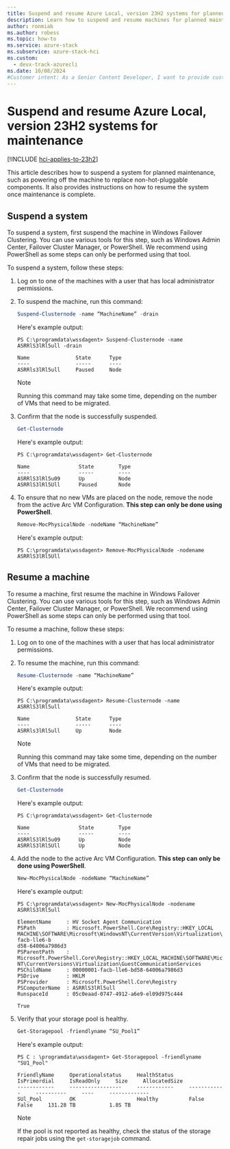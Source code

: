 ```yaml
---
title: Suspend and resume Azure Local, version 23H2 systems for planned maintenance operations
description: Learn how to suspend and resume machines for planned maintenance operations.
author: ronmiab
ms.author: robess
ms.topic: how-to
ms.service: azure-stack
ms.subservice: azure-stack-hci
ms.custom:
  - devx-track-azurecli
ms.date: 10/08/2024
#Customer intent: As a Senior Content Developer, I want to provide customers with content and steps to help them successfully suspend and resume their systems for planned maintenance.
---
```


# Suspend and resume Azure Local, version 23H2 systems for maintenance

[!INCLUDE [hci-applies-to-23h2](../../hci/includes/hci-applies-to-23h2.md)]

This article describes how to suspend a system for planned maintenance, such as powering off the machine to replace non-hot-pluggable components. It also provides instructions on how to resume the system once maintenance is complete. 

## Suspend a system

To suspend a system, first suspend the machine in Windows Failover Clustering. You can use various tools for this step, such as Windows Admin Center, Failover Cluster Manager, or PowerShell. We recommend using PowerShell as some steps can only be performed using that tool.

To suspend a system, follow these steps:

1. Log on to one of the machines with a user that has local administrator permissions.
1. To suspend the machine, run this command:

    ```powershell
    Suspend-Clusternode -name “MachineName” -drain
    ```

    Here's example output:

    ```console
    PS C:\programdata\wssdagent> Suspend-Clusternode -name ASRRlS3lRl5ull -drain

    Name               State      Type
    ----               -----      ----
    ASRRls3lRl5ull     Paused     Node
    ```

    > [!NOTE]
    > Running this command may take some time, depending on the number of VMs that need to be migrated.

1. Confirm that the node is successfully suspended.

    ```powershell
    Get-Clusternode
    ```

    Here's example output:

    ```console
    PS C:\programdata\wssdagent> Get-Clusternode

    Name                State        Type
    ----                -----        ----
    ASRRlS3lRl5u09      Up           Node
    ASRRlS3lRl5Ull      Paused       Node
    ```

1. To ensure that no new VMs are placed on the node, remove the node from the active Arc VM Configuration. **This step can only be done using PowerShell**.

    ```powershell
    Remove-MocPhysicalNode -nodeName “MachineName”
    ```

    Here's example output:

    ```console
    PS C:\programdata\wssdagent> Remove-MocPhysicalNode -nodename ASRRlS3lRl5Ull
    ```

## Resume a machine

To resume a machine, first resume the machine in Windows Failover Clustering. You can use various tools for this step, such as Windows Admin Center, Failover Cluster Manager, or PowerShell. We recommend using PowerShell as some steps can only be performed using that tool.

To resume a machine, follow these steps:

1. Log on to one of the machines with a user that has local administrator permissions.
1. To resume the machine, run this command:

    ```powershell
    Resume-Clusternode -name “MachineName” 
    ```

    Here's example output:

    ```console
    PS C:\programdata\wssdagent> Resume-Clusternode -name ASRRlS3lRl5ull

    Name               State      Type
    ----               -----      ----
    ASRRls3lRl5ull     Up         Node
    ```

    > [!NOTE]
    > Running this command may take some time, depending on the number of VMs that need to be migrated.

1. Confirm that the node is successfully resumed.

    ```powershell
    Get-Clusternode
    ```

    Here's example output:

    ```console
    PS C:\programdata\wssdagent> Get-Clusternode

    Name                State        Type
    ----                -----        ----
    ASRRlS3lRl5u09      Up           Node
    ASRRlS3lRl5Ull      Up           Node
    ```

1. Add the node to the active Arc VM Configuration. **This step can only be done using PowerShell**.

    ```powershell
    New-MocPhysicalNode -nodeName “MachineName”
    ```

    Here's example output:

    ```console
    PS C:\programdata\wssdagent> New-MocPhysicalNode -nodename ASRRlS3lRl5ull
    
    ElementName     : HV Socket Agent Communication
    PSPath          : Microsoft.PowerShell.Core\Registry::HKEY_LOCAL MACHINE\SOFTWARE\Microsoft\WindowsNT\CurrentVersion\Virtualization\GuestCommunicationServices\00000001-facb-lle6-b
    d58-64006a7986d3
    PSParentPath    : Microsoft.PowerShell.Core\Registry::HKEY_LOCAL_MACHINE\SOFTWARE\Microsoft\Windows NT\CurrentVersions\Virtualization\GuestCommunicationServices
    PSChildName     : 00000001-facb-lle6-bd58-64006a7986d3
    PSDrive         : HKLM
    PSProvider      : Microsoft.PowerShell.Core\Registry
    PSComputerName  : ASRRlS3lRl5ull
    RunspaceId      : 05c0eaad-0747-4912-a6e9-el09d975c444

    True
    ```

1. Verify that your storage pool is healthy.

    ```powershell
    Get-Storagepool -friendlyname “SU_Pool1”
    ```

    Here's example output:

    ```console
    PS C : \programdata\wssdagent> Get-Storagepool -friendlyname "SU1_Pool"

    FriendlyName     Operationalstatus     HealthStatus     IsPrimordial     IsReadOnly     Size     AllocatedSize 
    ------------     -----------------     ------------     ------------     ----------     ----     -------------
    SUl_Pool         OK                    Healthy          False            False     131.28 TB           1.8S TB
    ```

    > [!NOTE]
    > If the pool is not reported as healthy, check the status of the storage repair jobs using the `get-storagejob` command.